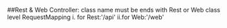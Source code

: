 ##Rest & Web Controller:
    class name must be ends with Rest or Web
    class level RequestMapping
        i. for Rest:'/api'
        ii.for Web:'/web'
    
